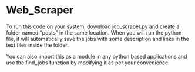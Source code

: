 # Web_Scraper

To run this code on your system, download job_scraper.py and create a folder named "posts" in the same location. When you will run the python file, it will 
automatically save the jobs with some description and links in the text files inside the folder.

You can also import this as a module in any python based applications and use the find_jobs function by modifying it as per your convenience.
